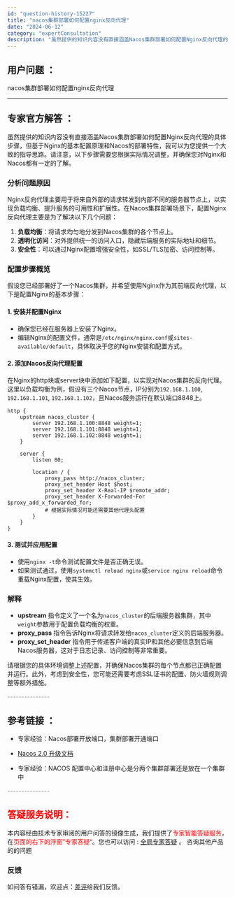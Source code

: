 ```yaml
---
id: "question-history-15227"
title: "nacos集群部署如何配置nginx反向代理"
date: "2024-06-12"
category: "expertConsultation"
description: "虽然提供的知识内容没有直接涵盖Nacos集群部署如何配置Nginx反向代理的具体步骤，但基于Nginx的基本配置原理和Nacos的部署特性，我可以为您提供一个大致的指导思路。请注意，以下步骤需要您根据实际情况调整，并确保您对Nginx和Nacos都有一定的了解。### 分析问题原因Nginx反向代理"
---
```


## 用户问题 ： 
 nacos集群部署如何配置nginx反向代理  

---------------
## 专家官方解答 ：

虽然提供的知识内容没有直接涵盖Nacos集群部署如何配置Nginx反向代理的具体步骤，但基于Nginx的基本配置原理和Nacos的部署特性，我可以为您提供一个大致的指导思路。请注意，以下步骤需要您根据实际情况调整，并确保您对Nginx和Nacos都有一定的了解。

### 分析问题原因
Nginx反向代理主要用于将来自外部的请求转发到内部不同的服务器节点上，以实现负载均衡、提升服务的可用性和扩展性。在Nacos集群部署场景下，配置Nginx反向代理主要是为了解决以下几个问题：
1. **负载均衡**：将请求均匀地分发到Nacos集群的各个节点上。
2. **透明化访问**：对外提供统一的访问入口，隐藏后端服务的实际地址和细节。
3. **安全性**：可以通过Nginx配置增强安全性，如SSL/TLS加密、访问控制等。

### 配置步骤概览
假设您已经部署好了一个Nacos集群，并希望使用Nginx作为其前端反向代理，以下是配置Nginx的基本步骤：

#### 1. 安装并配置Nginx
- 确保您已经在服务器上安装了Nginx。
- 编辑Nginx的配置文件，通常是`/etc/nginx/nginx.conf`或`sites-available/default`，具体取决于您的Nginx安装和配置方式。

#### 2. 添加Nacos反向代理配置
在Nginx的http块或server块中添加如下配置，以实现对Nacos集群的反向代理。这里以负载均衡为例，假设有三个Nacos节点，IP分别为`192.168.1.100`, `192.168.1.101`, `192.168.1.102`，且Nacos服务运行在默认端口8848上。

```nginx
http {
    upstream nacos_cluster {
        server 192.168.1.100:8848 weight=1;
        server 192.168.1.101:8848 weight=1;
        server 192.168.1.102:8848 weight=1;
    }

    server {
        listen 80;
        
        location / {
            proxy_pass http://nacos_cluster;
            proxy_set_header Host $host;
            proxy_set_header X-Real-IP $remote_addr;
            proxy_set_header X-Forwarded-For $proxy_add_x_forwarded_for;
            # 根据实际情况可能还需要其他代理头配置
        }
    }
}
```

#### 3. 测试并应用配置
- 使用`nginx -t`命令测试配置文件是否正确无误。
- 如果测试通过，使用`systemctl reload nginx`或`service nginx reload`命令重载Nginx配置，使其生效。

### 解释
- **upstream** 指令定义了一个名为`nacos_cluster`的后端服务器集群，其中`weight`参数用于配置负载均衡的权重。
- **proxy_pass** 指令告诉Nginx将请求转发给`nacos_cluster`定义的后端服务器。
- **proxy_set_header** 指令用于传递客户端的真实IP和其他必要信息到后端Nacos服务器，这对于日志记录、访问控制等非常重要。

请根据您的具体环境调整上述配置，并确保Nacos集群的每个节点都已正确配置并运行。此外，考虑到安全性，您可能还需要考虑SSL证书的配置、防火墙规则调整等额外措施。


<font color="#949494">---------------</font> 


## 参考链接 ：

* 专家经验：Nacos部署开放端口，集群部署开通端口 
 
 * [Nacos 2.0 升级文档](https://nacos.io/docs/latest/upgrading/200-upgrading)
 
 * 专家经验：NACOS 配置中心和注册中心是分两个集群部署还是放在一个集群中 


 <font color="#949494">---------------</font> 
 


## <font color="#FF0000">答疑服务说明：</font> 

本内容经由技术专家审阅的用户问答的镜像生成，我们提供了<font color="#FF0000">专家智能答疑服务</font>，在<font color="#FF0000">页面的右下的浮窗”专家答疑“</font>。您也可以访问 : [全局专家答疑](https://answer.opensource.alibaba.com/docs/intro) 。 咨询其他产品的的问题

### 反馈
如问答有错漏，欢迎点：[差评](https://ai.nacos.io/user/feedbackByEnhancerGradePOJOID?enhancerGradePOJOId=15250)给我们反馈。
